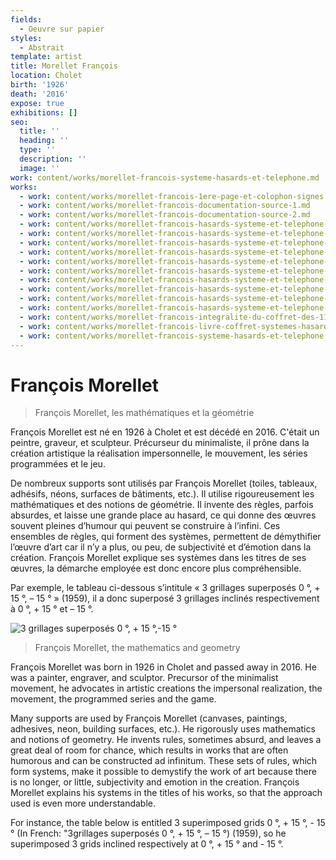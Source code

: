```yaml
---
fields:
  - Oeuvre sur papier
styles:
  - Abstrait
template: artist
title: Morellet François
location: Cholet
birth: '1926'
death: '2016'
expose: true
exhibitions: []
seo:
  title: ''
  heading: ''
  type: ''
  description: ''
  image: ''
work: content/works/morellet-francois-systeme-hasards-et-telephone.md
works:
  - work: content/works/morellet-francois-1ere-page-et-colophon-signes.md
  - work: content/works/morellet-francois-documentation-source-1.md
  - work: content/works/morellet-francois-documentation-source-2.md
  - work: content/works/morellet-francois-hasards-systeme-et-telephone-1.md
  - work: content/works/morellet-francois-hasards-systeme-et-telephone-10.md
  - work: content/works/morellet-francois-hasards-systeme-et-telephone-2.md
  - work: content/works/morellet-francois-hasards-systeme-et-telephone-3.md
  - work: content/works/morellet-francois-hasards-systeme-et-telephone-4.md
  - work: content/works/morellet-francois-hasards-systeme-et-telephone-5.md
  - work: content/works/morellet-francois-hasards-systeme-et-telephone-6.md
  - work: content/works/morellet-francois-hasards-systeme-et-telephone-7.md
  - work: content/works/morellet-francois-hasards-systeme-et-telephone-8.md
  - work: content/works/morellet-francois-hasards-systeme-et-telephone-9.md
  - work: content/works/morellet-francois-integralite-du-coffret-des-11-lithographies.md
  - work: content/works/morellet-francois-livre-coffret-systemes-hasard-et-telephone.md
  - work: content/works/morellet-francois-systeme-hasards-et-telephone.md
---
```

# François Morellet

> François Morellet, les mathématiques et la géométrie

François Morellet est né en 1926 à Cholet et est décédé en 2016. C'était un peintre, graveur, et sculpteur. Précurseur du minimaliste, il prône dans la création artistique la réalisation impersonnelle, le mouvement, les séries programmées et le jeu.

De nombreux supports sont utilisés par François Morellet (toiles, tableaux, adhésifs, néons, surfaces de bâtiments, etc.). Il utilise rigoureusement les mathématiques et des notions de géométrie. Il invente des règles, parfois absurdes, et laisse une grande place au hasard, ce qui donne des œuvres souvent pleines d’humour qui peuvent se construire à l’infini. Ces ensembles de règles, qui forment des systèmes, permettent de démythifier l’œuvre d’art car il n’y a plus, ou peu, de subjectivité et d’émotion dans la création. François Morellet explique ses systèmes dans les titres de ses œuvres, la démarche employée est donc encore plus compréhensible.

Par exemple, le tableau ci-dessous s’intitule « 3 grillages superposés 0 °, + 15 °, – 15 ° » (1959), il a donc superposé 3 grillages inclinés respectivement à 0 °, + 15 ° et – 15 °.

![](https://francoismorellet.files.wordpress.com/2011/01/3-grillages-superposc3a9s-0-c2b0-15-c2b0-15-c2b0-1959.jpg?w=640 "3 grillages superposés 0 °, + 15 °,-15 °")

> François Morellet, the mathematics and geometry

François Morellet was born in 1926 in Cholet and passed away in 2016. He was a painter, engraver, and sculptor. Precursor of the minimalist movement, he advocates in artistic creations the impersonal realization, the movement, the programmed series and the game.

Many supports are used by François Morellet (canvases, paintings, adhesives, neon, building surfaces, etc.). He rigorously uses mathematics and notions of geometry. He invents rules, sometimes absurd, and leaves a great deal of room for chance, which results in works that are often humorous and can be constructed ad infinitum. These sets of rules, which form systems, make it possible to demystify the work of art because there is no longer, or little, subjectivity and emotion in the creation. François Morellet explains his systems in the titles of his works, so that the approach used is even more understandable.

For instance, the table below is entitled 3 superimposed grids 0 °, + 15 °, - 15 ° (In French: "3grillages superposés  0 °, + 15 °, – 15 °) (1959), so he superimposed 3 grids inclined respectively at 0 °, + 15 ° and - 15 °.
